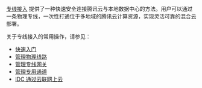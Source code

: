[专线接入](https://cloud.tencent.com/document/product/216) 提供了一种快速安全连接腾讯云与本地数据中心的方法。用户可以通过一条物理专线，一次性打通位于多地域的腾讯云计算资源，实现灵活可靠的混合云部署。

关于专线接入的常用操作，请参见：
+ [快速入门](https://cloud.tencent.com/document/product/216/7557)
+ [管理物理线路](https://cloud.tencent.com/document/product/216/48584)
+ [管理专线网关](https://cloud.tencent.com/document/product/216/19255)
+ [管理专用通道](https://cloud.tencent.com/document/product/216/19249)
+ [IDC 通过云联网上云](https://cloud.tencent.com/document/product/216/31638)


